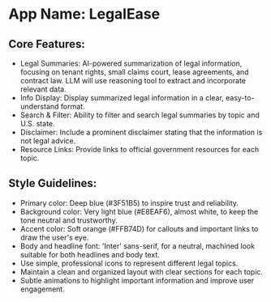 # **App Name**: LegalEase

## Core Features:

- Legal Summaries: AI-powered summarization of legal information, focusing on tenant rights, small claims court, lease agreements, and contract law. LLM will use reasoning tool to extract and incorporate relevant data.
- Info Display: Display summarized legal information in a clear, easy-to-understand format.
- Search & Filter: Ability to filter and search legal summaries by topic and U.S. state.
- Disclaimer: Include a prominent disclaimer stating that the information is not legal advice.
- Resource Links: Provide links to official government resources for each topic.

## Style Guidelines:

- Primary color: Deep blue (#3F51B5) to inspire trust and reliability.
- Background color: Very light blue (#E8EAF6), almost white, to keep the tone neutral and trustworthy.
- Accent color: Soft orange (#FFB74D) for callouts and important links to draw the user's eye.
- Body and headline font: 'Inter' sans-serif, for a neutral, machined look suitable for both headlines and body text.
- Use simple, professional icons to represent different legal topics.
- Maintain a clean and organized layout with clear sections for each topic.
- Subtle animations to highlight important information and improve user engagement.